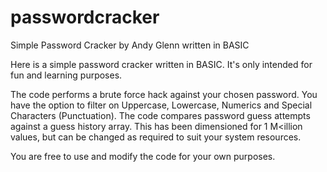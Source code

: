 # passwordcracker
Simple Password Cracker by Andy Glenn written in BASIC

Here is a simple password cracker written in BASIC. It's only intended for fun and learning purposes.

The code performs a brute force hack against your chosen password. You have the option to filter on Uppercase, Lowercase, Numerics and Special Characters (Punctuation). The code compares password guess attempts against a guess history array. This has been dimensioned for 1 M<illion values, but can be changed as required to suit your system resources.

You are free to use and modify the code for your own purposes.
